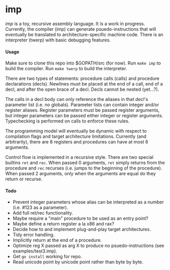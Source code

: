# imp

*imp* is a toy, recursive assembly language. It is a work in progress. Currently, the compiler (imp) can generate psuedo-instructions that will eventually be translated to architecture-specific machine code. There is an interpreter (twerp) with basic debugging features.

#### Usage

Make sure to clone this repo into $GOPATH/src (for now). Run `make imp` to build the compiler. Run `make twerp` to build the interpreter.

There are two types of statements: procedure calls (calls) and procedure declarations (decls). Newlines must be placed at the end of a call, end of a decl, and after the open brace of a decl. Decls cannot be nested (yet...?).

The calls in a decl body can only reference the aliases in that decl's parameter list (i.e. no globals). Parameter lists can contain integer and/or register aliases. Register parameters must be passed register arguments, but integer parameters can be passed either integer or register arguments. Typechecking is performed on calls to enforce these rules.

The programming model will eventually be dynamic with respect to compilation flags and target architecture limitations. Currently (and arbitrarily), there are 8 registers and procedures can have at most 6 arguments.

Control flow is implemented in a recursive style. There are two special builtins `ret` and `rec`. When passed 0 arguments, `ret` simply returns from the procedure and `rec` recurses (i.e. jumps to the beginning of the procedure). When passed 2 arguments, only when the arguments are equal do they return or recurse.

#### Todo

* Prevent integer parameters whose alias can be interpreted as a number (i.e. #123 as a parameter).
* Add full ret/rec functionality.
* Maybe require a "main" procedure to be used as an entry point?
* Maybe define a return register a la x86 and rax?
* Decide how to and implement plug-and-play target architectures.
* Tidy error handling.
* Implicitly return at the end of a procedure.
* Optimize reg X passed as arg X to produce no psuedo-instructions (see examples/test3.imp).
* Get `go install` working for repo.
* Read unicode point by unicode point rather than byte by byte.
